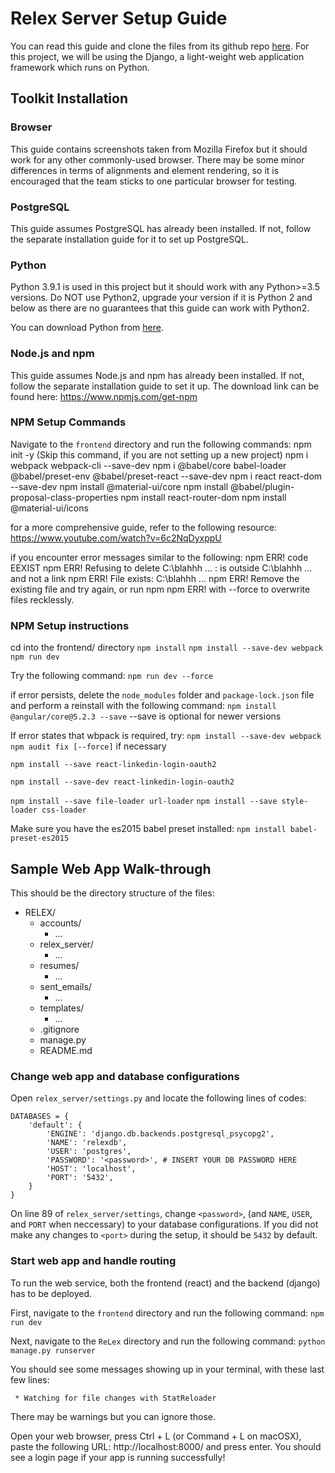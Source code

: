 # Relex Server Setup Guide
You can read this guide and clone the files from its github repo [here](https://github.com/Melina-Jingting/ReLex).
For this project, we will be using the Django, a light-weight web application framework which runs on Python.

## Toolkit Installation

### Browser
This guide contains screenshots taken from Mozilla Firefox but it should work for any other commonly-used browser.
There may be some minor differences in terms of alignments and element rendering, so it is encouraged that the team
sticks to one particular browser for testing.

### PostgreSQL
This guide assumes PostgreSQL has already been installed. If not, follow the separate installation guide for it to set up PostgreSQL.

### Python
Python 3.9.1 is used in this project but it should work with any Python>=3.5 versions. Do NOT use Python2,
upgrade your version if it is Python 2 and below as there are no guarantees that this guide can work with Python2.

You can download Python from [here](https://www.python.org/downloads/).

### Node.js and npm
This guide assumes Node.js and npm has already been installed. If not, follow the separate installation guide to set it up. The download link can be found here:
https://www.npmjs.com/get-npm

### NPM Setup Commands
Navigate to the `frontend` directory and run the following commands:
npm init -y (Skip this command, if you are not setting up a new project)
npm i webpack webpack-cli --save-dev
npm i @babel/core babel-loader @babel/preset-env @babel/preset-react --save-dev
npm i react react-dom --save-dev
npm install @material-ui/core
npm install @babel/plugin-proposal-class-properties
npm install react-router-dom
npm install @material-ui/icons

for a more comprehensive guide, refer to the following resource:
https://www.youtube.com/watch?v=6c2NqDyxppU

if you encounter error messages similar to the following:
npm ERR! code EEXIST
npm ERR! Refusing to delete C:\blahhh ... : is outside C:\blahhh ... and not a link
npm ERR! File exists: C:\blahhh ...
npm ERR! Remove the existing file and try again, or run npm
npm ERR! with --force to overwrite files recklessly.

### NPM Setup instructions
cd into the frontend/ directory
`npm install`
`npm install --save-dev webpack`
`npm run dev`




Try the following command:
`npm run dev --force`

if error persists, delete the `node_modules` folder and `package-lock.json` file
and perform a reinstall with the following command:
`npm install @angular/core@5.2.3 --save` --save is optional for newer versions

If error states that wbpack is required, try:
`npm install --save-dev webpack`
`npm audit fix [--force]` if necessary

`npm install --save react-linkedin-login-oauth2`

`npm install --save-dev react-linkedin-login-oauth2`

`npm install --save file-loader url-loader`
`npm install --save style-loader css-loader`

Make sure you have the es2015 babel preset installed:
`npm install babel-preset-es2015`

## Sample Web App Walk-through
This should be the directory structure of the files:
* RELEX/
    * accounts/
        * ...
    * relex_server/
        * ...
    * resumes/
        * ...
    * sent_emails/
        * ...
    * templates/
        * ...
    * .gitignore
    * manage.py
    * README.md

### Change web app and database configurations
Open `relex_server/settings.py` and locate the following lines of codes:

```
DATABASES = {
    'default': {
        'ENGINE': 'django.db.backends.postgresql_psycopg2',
        'NAME': 'relexdb',
        'USER': 'postgres',
        'PASSWORD': '<password>', # INSERT YOUR DB PASSWORD HERE
        'HOST': 'localhost',
        'PORT': '5432',
    }
}
```

On line 89 of `relex_server/settings`, change `<password>`, (and `NAME`, `USER`,  and `PORT` when neccessary) to your database configurations.
If you did not make any changes to `<port>` during the setup, it should be `5432` by default.

### Start web app and handle routing
To run the web service, both the frontend (react) and the backend (django) has to be deployed.

First, navigate to the `frontend` directory and run the following command:
`npm run dev`

Next, navigate to the `ReLex` directory and run the following command:
`python manage.py runserver`

You should see some messages showing up in your terminal, with these last few lines:

```
 * Watching for file changes with StatReloader

```
There may be warnings but you can ignore those.

Open your web browser, press Ctrl + L (or Command + L on macOSX), paste the following URL: http://localhost:8000/ and press enter.
You should see a login page if your app is running successfully!
